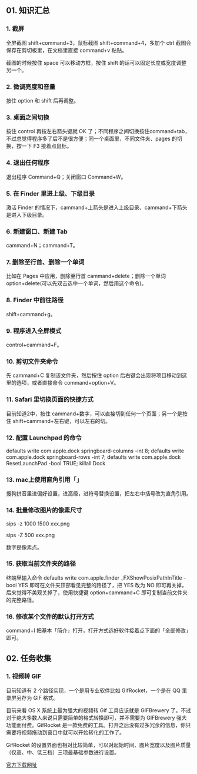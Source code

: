 ## 01. 知识汇总

### 1. 截屏

全屏截图 shift+command+3，鼠标截图 shift+command+4，多加个 ctrl 截图会保存在剪切板里，在文档里直接 command+v 粘贴。

截图的时候按住 space 可以移动方框，按住 shift 的话可以固定长度或宽度调整另一个。

### 2. 微调亮度和音量

按住 option 和 shift 后再调整。

### 3. 桌面之间切换

按住 control 再按左右箭头键就 OK 了；不同程序之间切换按住command+tab，不过总觉得程序多了后不是很方便；同一个桌面里，不同文件夹、pages 的切换，按一下 F3 接着点鼠标。

### 4. 退出任何程序

退出程序 Command+Q；关闭窗口 Command+W。

### 5. 在 Finder 里进上级、下级目录

激活 Finder 的情况下，cammand+上箭头是进入上级目录、cammand+下箭头是进入下级目录。

### 6. 新建窗口、新建 Tab

cammand+N；cammand+T。

### 7. 删除至行首、删除一个单词

比如在 Pages 中应用，删除至行首 cammand+delete；删除一个单词 option+delete(可以先双击选中一个单词，然后用这个命令)。

### 8. Finder 中前往路径

shift+cammand+g。

### 9. 程序进入全屏模式

control+cammand+F。

### 10. 剪切文件夹命令

先 cammand+C 复制该文件夹，然后按住 option 后右键会出现将项目移动到这里的选项，或者直接命令 command+option+V。

### 11. Safari 里切换页面的快捷方式

目前知道2中，按住 cammand+数字，可以直接切到任何一个页面；另一个是按住 shift+cammand+左右键，可以左右的切。

### 12. 配置 Launchpad 的命令

defaults write com.apple.dock springboard-columns -int 8; defaults write com.apple.dock springboard-rows -int 7; defaults write com.apple.dock ResetLaunchPad -bool TRUE; killall Dock

### 13. mac上使用直角引用「」

搜狗拼音里进偏好设置，进高级，进符号替换设置，把左右中括号改为直角引用。

### 14. 批量修改图片的像素尺寸

sips -z 1000 1500 xxx.png

sips -Z 500 xxx.png

数字是像素点。

### 15. 获取当前文件夹的路径

终端里输入命令 defaults write com.apple.finder _FXShowPosixPathInTitle -bool YES 即可在文件夹顶部看见完整的路径了，把 YES 改为 NO 即可再关掉，后来觉得不美观关掉了，使用快捷键 option+cammand+C 即可复制当前文件夹的完整路径。

### 16. 修改某个文件的默认打开方式

command+I 把基本「简介」打开，打开方式选好软件接着点下面的「全部修改」即可。

## 02. 任务收集

### 1. 视频转 GIF

目前知道有 2 个路径实现，一个是用专业软件比如 GifRocket，一个是在 QQ 里录屏另存为 GIF 格式。

目前来看 OS X 系统上最为强大的视频转 Gif 工具应该就是 GIFBrewery 了。不过对于绝大多数人来说只需要简单的格式转换即可，并不需要为 GIFBrewery 强大功能而付费。GifRocket 是一款免费的工具。打开之后没有过多冗余的信息，你只需要将视频拖动到窗口中就可以开始转化的工作了。

GifRocket 的设置界面也相对比较简单，可以对起始时间、图片宽度以及图片质量（仅高、中、低三档）三项最基础参数进行设置。

[官方下载网址](http://www.gifrocket.com/)